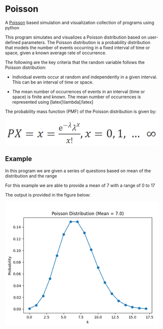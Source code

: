 # Poisson
A [Poisson](https://www.sciencedirect.com/topics/agricultural-and-biological-sciences/poisson-distribution#:~:text=The%20PMF%20of%20the%20Poisson,distribution%20is%20the%20sample%20mean.) based simulation and visualization collection of programs using python


This program simulates and visualizes a Poisson distribution based on user-defined parameters. The Poisson distribution is a probability distribution that models the number of events occurring in a fixed interval of time or space, given a known average rate of occurrence.

The following are the key criteria that the random variable follows the Poisson distribution:

- Individual events occur at random and independently in a given interval. This can be an interval of time or space.

- The mean number of occurrences of events in an interval (time or space) is finite and known. The mean number of occurrences is represented using [latex]\lambda[/latex]


The probability mass function (PMF) of the Poisson distribution is given by:

<img src="/img/poisson2.png" title="PMF" alt="PMF">

## Example

In this program we are given a series of questions based on mean of the distribution and the range 

For this example we are able to provide a mean of 7 with a range of 0 to 17


The output is provided in the figure below:

<img src="/img/figure1.png" title="figure1" alt="figure1">

